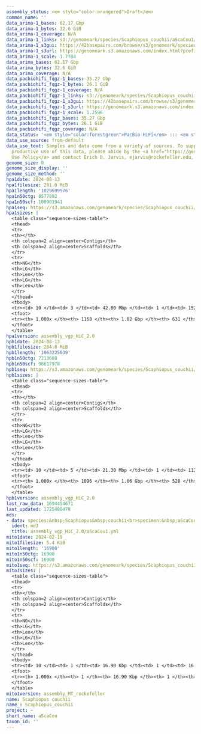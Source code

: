 ```yaml
---
assembly_status: <em style="color:orangered">Draft</em>
common_name: ''
data_arima-1_bases: 62.17 Gbp
data_arima-1_bytes: 32.6 GiB
data_arima-1_coverage: N/A
data_arima-1_links: s3://genomeark/species/Scaphiopus_couchii/aScaCou1/genomic_data/arima/<br>
data_arima-1_s3gui: https://42basepairs.com/browse/s3/genomeark/species/Scaphiopus_couchii/aScaCou1/genomic_data/arima/
data_arima-1_s3url: https://genomeark.s3.amazonaws.com/index.html?prefix=species/Scaphiopus_couchii/aScaCou1/genomic_data/arima/
data_arima-1_scale: 1.7784
data_arima_bases: 62.17 Gbp
data_arima_bytes: 32.6 GiB
data_arima_coverage: N/A
data_pacbiohifi_fqgz-1_bases: 35.27 Gbp
data_pacbiohifi_fqgz-1_bytes: 26.1 GiB
data_pacbiohifi_fqgz-1_coverage: N/A
data_pacbiohifi_fqgz-1_links: s3://genomeark/species/Scaphiopus_couchii/aScaCou1/genomic_data/pacbio_hifi/<br>
data_pacbiohifi_fqgz-1_s3gui: https://42basepairs.com/browse/s3/genomeark/species/Scaphiopus_couchii/aScaCou1/genomic_data/pacbio_hifi/
data_pacbiohifi_fqgz-1_s3url: https://genomeark.s3.amazonaws.com/index.html?prefix=species/Scaphiopus_couchii/aScaCou1/genomic_data/pacbio_hifi/
data_pacbiohifi_fqgz-1_scale: 1.2596
data_pacbiohifi_fqgz_bases: 35.27 Gbp
data_pacbiohifi_fqgz_bytes: 26.1 GiB
data_pacbiohifi_fqgz_coverage: N/A
data_status: '<em style="color:forestgreen">PacBio HiFi</em> ::: <em style="color:forestgreen">Arima</em>'
data_use_source: from-default
data_use_text: Samples and data come from a variety of sources. To support fair and
  productive use of this data, please abide by the <a href="https://genome10k.soe.ucsc.edu/data-use-policies/">Data
  Use Policy</a> and contact Erich D. Jarvis, ejarvis@rockefeller.edu, with any questions.
genome_size: 0
genome_size_display: ''
genome_size_method: ''
hpa1date: 2024-08-13
hpa1filesize: 281.0 MiB
hpa1length: '1029699976'
hpa1n50ctg: 8577892
hpa1n50scf: 100901941
hpa1seq: https://s3.amazonaws.com/genomeark/species/Scaphiopus_couchii/aScaCou1/assembly_vgp_HiC_2.0/aScaCou1.HiC.hap1.20240813.fasta.gz
hpa1sizes: |
  <table class="sequence-sizes-table">
  <thead>
  <tr>
  <th></th>
  <th colspan=2 align=center>Contigs</th>
  <th colspan=2 align=center>Scaffolds</th>
  </tr>
  <tr>
  <th>NG</th>
  <th>LG</th>
  <th>Len</th>
  <th>LG</th>
  <th>Len</th>
  </tr>
  </thead>
  <tbody>
  <tr><td> 10 </td><td> 3 </td><td> 42.00 Mbp </td><td> 1 </td><td> 152.48 Mbp </td></tr><tr><td> 20 </td><td> 6 </td><td> 22.69 Mbp </td><td> 2 </td><td> 117.40 Mbp </td></tr><tr><td> 30 </td><td> 12 </td><td> 13.32 Mbp </td><td> 3 </td><td> 115.83 Mbp </td></tr><tr><td> 40 </td><td> 21 </td><td> 10.46 Mbp </td><td> 4 </td><td> 112.92 Mbp </td></tr><tr style="background-color:#cccccc;"><td> 50 </td><td> 31 </td><td style="background-color:#88ff88;"> 8.58 Mbp </td><td> 5 </td><td style="background-color:#88ff88;"> 100.90 Mbp </td></tr><tr><td> 60 </td><td> 45 </td><td> 5.77 Mbp </td><td> 6 </td><td> 89.99 Mbp </td></tr><tr><td> 70 </td><td> 69 </td><td> 2.99 Mbp </td><td> 7 </td><td> 49.06 Mbp </td></tr><tr><td> 80 </td><td> 118 </td><td> 1.44 Mbp </td><td> 10 </td><td> 32.57 Mbp </td></tr><tr><td> 90 </td><td> 244 </td><td> 439.77 Kbp </td><td> 13 </td><td> 20.77 Mbp </td></tr><tr><td> 100 </td><td> 1168 </td><td> 17.97 Kbp </td><td> 631 </td><td> 17.97 Kbp </td></tr></tbody>
  <tfoot>
  <tr><th> 1.000x </th><th> 1168 </th><th> 1.02 Gbp </th><th> 631 </th><th> 1.03 Gbp </th></tr>
  </tfoot>
  </table>
hpa1version: assembly_vgp_HiC_2.0
hpb1date: 2024-08-13
hpb1filesize: 284.8 MiB
hpb1length: '1063225039'
hpb1n50ctg: 7213688
hpb1n50scf: 98617978
hpb1seq: https://s3.amazonaws.com/genomeark/species/Scaphiopus_couchii/aScaCou1/assembly_vgp_HiC_2.0/aScaCou1.HiC.hap2.20240813.fasta.gz
hpb1sizes: |
  <table class="sequence-sizes-table">
  <thead>
  <tr>
  <th></th>
  <th colspan=2 align=center>Contigs</th>
  <th colspan=2 align=center>Scaffolds</th>
  </tr>
  <tr>
  <th>NG</th>
  <th>LG</th>
  <th>Len</th>
  <th>LG</th>
  <th>Len</th>
  </tr>
  </thead>
  <tbody>
  <tr><td> 10 </td><td> 5 </td><td> 21.30 Mbp </td><td> 1 </td><td> 112.94 Mbp </td></tr><tr><td> 20 </td><td> 11 </td><td> 15.75 Mbp </td><td> 2 </td><td> 111.73 Mbp </td></tr><tr><td> 30 </td><td> 18 </td><td> 13.34 Mbp </td><td> 3 </td><td> 111.39 Mbp </td></tr><tr><td> 40 </td><td> 28 </td><td> 10.50 Mbp </td><td> 4 </td><td> 99.90 Mbp </td></tr><tr style="background-color:#cccccc;"><td> 50 </td><td> 39 </td><td style="background-color:#88ff88;"> 7.21 Mbp </td><td> 5 </td><td style="background-color:#88ff88;"> 98.62 Mbp </td></tr><tr><td> 60 </td><td> 57 </td><td> 4.77 Mbp </td><td> 7 </td><td> 69.88 Mbp </td></tr><tr><td> 70 </td><td> 90 </td><td> 2.37 Mbp </td><td> 9 </td><td> 45.41 Mbp </td></tr><tr><td> 80 </td><td> 160 </td><td> 1.10 Mbp </td><td> 12 </td><td> 29.09 Mbp </td></tr><tr><td> 90 </td><td> 317 </td><td> 403.03 Kbp </td><td> 21 </td><td> 2.09 Mbp </td></tr><tr><td> 100 </td><td> 1096 </td><td> 21.30 Kbp </td><td> 528 </td><td> 21.56 Kbp </td></tr></tbody>
  <tfoot>
  <tr><th> 1.000x </th><th> 1096 </th><th> 1.06 Gbp </th><th> 528 </th><th> 1.06 Gbp </th></tr>
  </tfoot>
  </table>
hpb1version: assembly_vgp_HiC_2.0
last_raw_data: 1694454671
last_updated: 1725480478
mds:
- data: species:&nbsp;Scaphiopus&nbsp;couchii<br>specimen:&nbsp;aScaCou1<br>projects:&nbsp;<br>&nbsp;&nbsp;-&nbsp;vgp<br>assembled_by_group:&nbsp;Rockefeller<br>data_location:&nbsp;S3<br>release_to:&nbsp;S3<br>combine_for_curation:&nbsp;true<br>hap1:&nbsp;s3://genomeark/species/Scaphiopus_couchii/aScaCou1/assembly_vgp_trio_2.0/aScaCou1.HiC.hap1.20240813.fasta.gz<br>hap2:&nbsp;s3://genomeark/species/Scaphiopus_couchii/aScaCou1/assembly_vgp_trio_2.0/aScaCou1.HiC.hap2.20240813.fasta.gz<br>kmer_spectra_img:&nbsp;s3://genomeark/species/Scaphiopus_couchii/aScaCou1/assembly_vgp_trio_2.0/evaluation/merqury/aScaCou1_png/<br>pacbio_read_dir:&nbsp;s3://genomeark/species/Scaphiopus_couchii/aScaCou1/genomic_data/pacbio_hifi/<br>pacbio_read_type:&nbsp;hifi<br>hic_read_dir:&nbsp;s3://genomeark/species/Scaphiopus_couchii/aScaCou1/genomic_data/arima/<br>pipeline:&nbsp;<br>&nbsp;&nbsp;-&nbsp;hifiasm&nbsp;(0.19.9+galaxy0)<br>&nbsp;&nbsp;-&nbsp;solve&nbsp;(3.7.0+galaxy3)<br>&nbsp;&nbsp;-&nbsp;yahs&nbsp;(1.2a.2+galaxy1)<br>notes:&nbsp;This&nbsp;was&nbsp;a&nbsp;HiC-phased&nbsp;assembly&nbsp;of&nbsp;aScaCou1,&nbsp;resulting&nbsp;in&nbsp;two&nbsp;phased&nbsp;haplotypes.&nbsp;The&nbsp;assemblies&nbsp;underwent&nbsp;Bionano&nbsp;&&nbsp;HiC&nbsp;(Arima)&nbsp;scaffolding.&nbsp;The&nbsp;HiC&nbsp;library&nbsp;prep&nbsp;kit&nbsp;was&nbsp;Arima,&nbsp;so&nbsp;5bp&nbsp;need&nbsp;to&nbsp;be&nbsp;trimmed&nbsp;before&nbsp;use.
  ident: md3
  title: assembly_vgp_HiC_2.0/aScaCou1.yml
mito1date: 2024-02-19
mito1filesize: 5.4 KiB
mito1length: '16900'
mito1n50ctg: 16900
mito1n50scf: 16900
mito1seq: https://s3.amazonaws.com/genomeark/species/Scaphiopus_couchii/aScaCou1/assembly_MT_rockefeller/aScaCou1.MT.20240219.fasta.gz
mito1sizes: |
  <table class="sequence-sizes-table">
  <thead>
  <tr>
  <th></th>
  <th colspan=2 align=center>Contigs</th>
  <th colspan=2 align=center>Scaffolds</th>
  </tr>
  <tr>
  <th>NG</th>
  <th>LG</th>
  <th>Len</th>
  <th>LG</th>
  <th>Len</th>
  </tr>
  </thead>
  <tbody>
  <tr><td> 10 </td><td> 1 </td><td> 16.90 Kbp </td><td> 1 </td><td> 16.90 Kbp </td></tr><tr><td> 20 </td><td> 1 </td><td> 16.90 Kbp </td><td> 1 </td><td> 16.90 Kbp </td></tr><tr><td> 30 </td><td> 1 </td><td> 16.90 Kbp </td><td> 1 </td><td> 16.90 Kbp </td></tr><tr><td> 40 </td><td> 1 </td><td> 16.90 Kbp </td><td> 1 </td><td> 16.90 Kbp </td></tr><tr style="background-color:#cccccc;"><td> 50 </td><td> 1 </td><td style="background-color:#ff8888;"> 16.90 Kbp </td><td> 1 </td><td style="background-color:#ff8888;"> 16.90 Kbp </td></tr><tr><td> 60 </td><td> 1 </td><td> 16.90 Kbp </td><td> 1 </td><td> 16.90 Kbp </td></tr><tr><td> 70 </td><td> 1 </td><td> 16.90 Kbp </td><td> 1 </td><td> 16.90 Kbp </td></tr><tr><td> 80 </td><td> 1 </td><td> 16.90 Kbp </td><td> 1 </td><td> 16.90 Kbp </td></tr><tr><td> 90 </td><td> 1 </td><td> 16.90 Kbp </td><td> 1 </td><td> 16.90 Kbp </td></tr><tr><td> 100 </td><td> 1 </td><td> 16.90 Kbp </td><td> 1 </td><td> 16.90 Kbp </td></tr></tbody>
  <tfoot>
  <tr><th> 1.000x </th><th> 1 </th><th> 16.90 Kbp </th><th> 1 </th><th> 16.90 Kbp </th></tr>
  </tfoot>
  </table>
mito1version: assembly_MT_rockefeller
name: Scaphiopus couchii
name_: Scaphiopus_couchii
project: ~
short_name: aScaCou
taxon_id: ''
---
```

